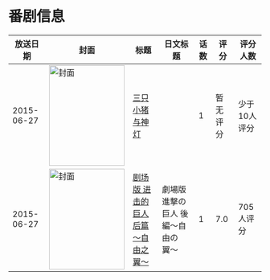 # 番剧信息

|放送日期|封面|标题|日文标题|话数|评分|评分人数|
|---|---|---|---|---|---|---|
|2015-06-27|<img src="https://lain.bgm.tv/pic/cover/c/0f/0c/134428_MG8Nk.jpg" alt="封面" style="width:150px;height:200px;object-fit:cover;">|[三只小猪与神灯](https://bangumi.tv/subject/134428)||1|暂无评分|少于10人评分|
|2015-06-27|<img src="https://lain.bgm.tv/pic/cover/c/6c/16/101267_NRO7A.jpg" alt="封面" style="width:150px;height:200px;object-fit:cover;">|[剧场版 进击的巨人 后篇～自由之翼～](https://bangumi.tv/subject/101267)|劇場版 進撃の巨人 後編〜自由の翼〜|1|7.0|705人评分|
